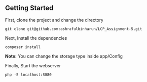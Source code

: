 ## Getting Started

First, clone the project and change the directory

```shell
git clone git@github.com:ashrafulbinharun/LCP_Assignment-5.git
```

Next, Install the dependencies

```shell
composer install
```

**Note:** You can change the storage type inside app/Config

Finally, Start the webserver

```shell
php -S localhost:8080
```
